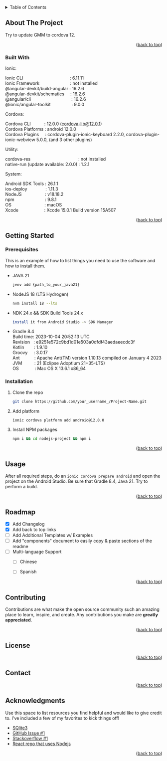 <!-- Improved compatibility of back to top link: See: https://github.com/othneildrew/Best-README-Template/pull/73 -->
<a name="readme-top"></a>

<!-- TABLE OF CONTENTS -->
<details>
  <summary>Table of Contents</summary>
  <ol>
    <li>
      <a href="#about-the-project">About The Project</a>
      <ul>
        <li><a href="#built-with">Built With</a></li>
      </ul>
    </li>
    <li>
      <a href="#getting-started">Getting Started</a>
      <ul>
        <li><a href="#prerequisites">Prerequisites</a></li>
        <li><a href="#installation">Installation</a></li>
      </ul>
    </li>
 ****   <li><a href="#acknowledgments">Acknowledgments</a></li>
  </ol>
</details>



<!-- ABOUT THE PROJECT -->
## About The Project

Try to update GMM to cordova 12.

<p align="right">(<a href="#readme-top">back to top</a>)</p>



### Built With

Ionic:

   Ionic CLI                                      : 6.11.11  
   Ionic Framework                         : not installed  
   @angular-devkit/build-angular : 16.2.6  
   @angular-devkit/schematics     : 16.2.6  
   @angular/cli                                 : 16.2.6  
   @ionic/angular-toolkit                 : 9.0.0  

Cordova:

   Cordova CLI           : 12.0.0 (cordova-lib@12.0.1)  
   Cordova Platforms : android 12.0.0  
   Cordova Plugins     : cordova-plugin-ionic-keyboard 2.2.0, cordova-plugin-ionic-webview 5.0.0, (and 3 other plugins)

Utility:

   cordova-res                                       : not installed  
   native-run (update available: 2.0.0) : 1.2.1

System:

   Android SDK Tools : 26.1.1  
   ios-deploy               : 1.11.3  
   NodeJS                   : v18.18.2   
   npm                         : 9.8.1  
   OS                           : macOS  
   Xcode                     : Xcode 15.0.1 Build version 15A507  

<p align="right">(<a href="#readme-top">back to top</a>)</p>



<!-- GETTING STARTED -->
## Getting Started

### Prerequisites

This is an example of how to list things you need to use the software and how to install them.
* JAVA 21
  ```sh
  jenv add {path_to_your_java21}
  ```

* NodeJS 18 (LTS Hydrogen)
  ```sh
  nvm install 18 --lts
  ```

* NDK 24.x && SDK Build Tools 24.x
  ```sh
  install it from Android Studio -> SDK Manager
  ```

* Gradle 8.4  
Build time: 2023-10-04 20:52:13 UTC  
Revision   : e9251e572c9bd1d01e503a0dfdf43aedaeecdc3f  
Kotlin        : 1.9.10  
Groovy     : 3.0.17  
Ant            : Apache Ant(TM) version 1.10.13 compiled on January 4 2023  
JVM          : 21 (Eclipse Adoptium 21+35-LTS)  
OS             : Mac OS X 13.6.1 x86_64  

### Installation


1. Clone the repo
   ```sh
   git clone https://github.com/your_username_/Project-Name.git
   ```
2. Add platform
   ```sh
   ionic cordova platform add android@12.0.0
   ```
3. Install NPM packages
   ```sh
   npm i && cd nodejs-project && npm i
   ```

<p align="right">(<a href="#readme-top">back to top</a>)</p>



<!-- USAGE EXAMPLES -->
## Usage

After all required steps, do an `ionic cordova prepare android` and open the project on the Android Studio. Be sure that Gradle 8.4, Java 21.
Try to perform a build.

<p align="right">(<a href="#readme-top">back to top</a>)</p>



<!-- ROADMAP -->
## Roadmap

- [x] Add Changelog
- [x] Add back to top links
- [ ] Add Additional Templates w/ Examples
- [ ] Add "components" document to easily copy & paste sections of the readme
- [ ] Multi-language Support
    - [ ] Chinese
    - [ ] Spanish


<p align="right">(<a href="#readme-top">back to top</a>)</p>



<!-- CONTRIBUTING -->
## Contributing

Contributions are what make the open source community such an amazing place to learn, inspire, and create. Any contributions you make are **greatly appreciated**.

<p align="right">(<a href="#readme-top">back to top</a>)</p>



<!-- LICENSE -->
## License


<p align="right">(<a href="#readme-top">back to top</a>)</p>



<!-- CONTACT -->
## Contact


<p align="right">(<a href="#readme-top">back to top</a>)</p>



<!-- ACKNOWLEDGMENTS -->
## Acknowledgments

Use this space to list resources you find helpful and would like to give credit to. I've included a few of my favorites to kick things off!

* [SQlite3](https://github.com/TryGhost/node-sqlite3)
* [GitHub Issue #1](https://github.com/mapbox/node-pre-gyp/issues/348)
* [Stackoverflow #1](https://stackoverflow.com/questions/72553650/how-to-get-node-sqlite3-working-on-mac-m1)
* [React repo that uses Nodejs](https://github.com/nodejs-mobile/nodejs-mobile-react-native/tree/main)

<p align="right">(<a href="#readme-top">back to top</a>)</p>

